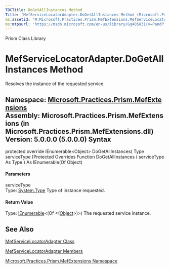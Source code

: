 ```yaml
---
TOCTitle: DoGetAllInstances Method
Title: 'MefServiceLocatorAdapter.DoGetAllInstances Method (Microsoft.Practices.Prism.MefExtensions)'
ms:assetid: 'M:Microsoft.Practices.Prism.MefExtensions.MefServiceLocatorAdapter.DoGetAllInstances(System.Type)'
ms:mtpsurl: 'https://msdn.microsoft.com/en-us/library/Gg405831(v=PandP.50)'
---
```


Prism Class Library

MefServiceLocatorAdapter.DoGetAllInstances Method
=====================================================

Resolves the instance of the requested service.

**Namespace:** [Microsoft.Practices.Prism.MefExtensions](https://msdn.microsoft.com/n:microsoft.practices.prism.mefextensions)
**Assembly:** Microsoft.Practices.Prism.MefExtensions (in Microsoft.Practices.Prism.MefExtensions.dll) Version: 5.0.0.0 (5.0.0.0)
Syntax
------

<span id="syntaxToggle"></span>protected override IEnumerable&lt;Object&gt; DoGetAllInstances( Type serviceType )Protected Overrides Function DoGetAllInstances ( serviceType As Type ) As IEnumerable(Of Object)
#### Parameters

serviceType  
Type: [System.Type](http://msdn2.microsoft.com/en-us/library/42892f65)
Type of instance requested.

#### Return Value

Type: [IEnumerable](http://msdn2.microsoft.com/en-us/library/9eekhta0)&lt;(Of &lt;([Object](http://msdn2.microsoft.com/en-us/library/e5kfa45b)&gt;)&gt;)
The requested service instance.

See Also
--------


[MefServiceLocatorAdapter Class](https://msdn.microsoft.com/t:microsoft.practices.prism.mefextensions.mefservicelocatoradapter)

[MefServiceLocatorAdapter Members](https://msdn.microsoft.com/allmembers.t:microsoft.practices.prism.mefextensions.mefservicelocatoradapter)

[Microsoft.Practices.Prism.MefExtensions Namespace](https://msdn.microsoft.com/n:microsoft.practices.prism.mefextensions)
